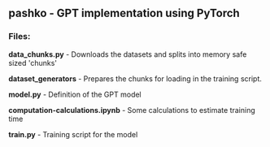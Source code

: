<h2><b>pashko</b> - GPT implementation using PyTorch</h2>

<h3><b>Files</b>:</h3>

<b>data_chunks.py</b> - Downloads the datasets and splits into memory safe sized 'chunks'

<b>dataset_generators</b> - Prepares the chunks for loading in the training script.

<b>model.py</b> - Definition of the GPT model

<b>computation-calculations.ipynb</b> - Some calculations to estimate training time

<b>train.py</b> - Training script for the model
